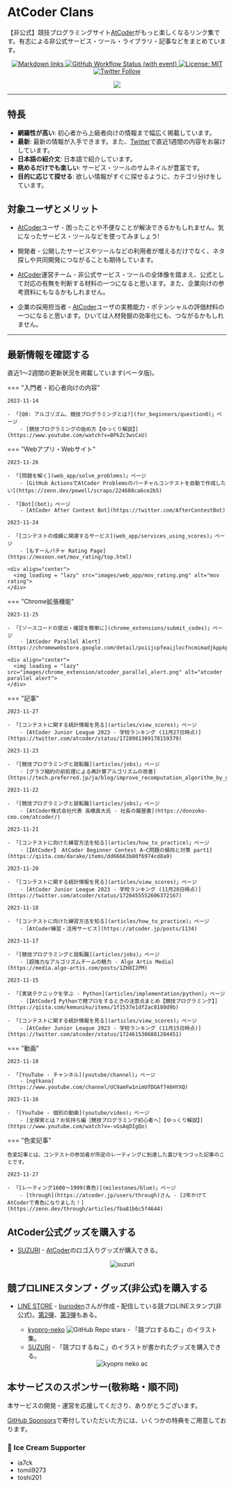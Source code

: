 # AtCoder Clans

【非公式】競技プログラミングサイト[AtCoder](https://atcoder.jp/)がもっと楽しくなるリンク集です。有志による非公式サービス・ツール・ライブラリ・記事などをまとめています。

<p align="center">
    <a href="https://github.com/KATO-Hiro/AtCoderClans/actions/workflows/link_checker.yml" target="_blank">
        <img src="https://img.shields.io/github/actions/workflow/status/KATO-Hiro/AtCoderClans/link_checker.yml?branch=master&label=Links&style=plastic" alt="Markdown links">
    </a>
    <a href="https://github.com/KATO-Hiro/AtCoderClans/actions/workflows/deploy.yml" target="_blank">
        <img src="https://img.shields.io/github/actions/workflow/status/KATO-Hiro/AtCoderClans/deploy.yml?branch=master&event=push&label=Deployment&style=plastic" alt="GitHub Workflow Status (with event)">
    </a>
    <a href="https://github.com/KATO-Hiro/AtCoderClans/blob/master/LICENSE">
        <img src="https://img.shields.io/badge/license-MIT-brightgreen.svg?style=plastic" alt="License: MIT" />
    </a>
    <a href="https://twitter.com/atcoderclans">
        <img src="https://img.shields.io/twitter/follow/AtCoderClans?style=social" alt="Twitter Follow" />
    </a>
</p>
<p align="center">
  <a href="https://github.com/sponsors/KATO-Hiro">
    <img src="https://img.shields.io/static/v1?label=Sponsor&message=%E2%9D%A4&logo=GitHub&color=ff69b4"/>
  </a>
</p>

---

## 特長

* **網羅性が高い**: 初心者から上級者向けの情報まで幅広く掲載しています。
* **最新**: 最新の情報が入手できます。また、[Twitter](https://twitter.com/atcoderclans)で直近1週間の内容をお届けしています。
* **日本語の紹介文**: 日本語で紹介しています。
* **眺めるだけでも楽しい**: サービス・ツールのサムネイルが豊富です。
* **目的に応じて探せる**: 欲しい情報がすぐに探せるように、カテゴリ分けをしています。

## 対象ユーザとメリット

- [AtCoder](https://atcoder.jp/)ユーザ - 困ったことや不便なことが解決できるかもしれません。気になったサービス・ツールなどを使ってみましょう!

- 開発者 - 公開したサービスやツールなどの利用者が増えるだけでなく、ネタ探しや共同開発につながることも期待しています。

- [AtCoder](https://atcoder.jp/)運営チーム - 非公式サービス・ツールの全体像を踏まえ、公式として対応の有無を判断する材料の一つになると思います。また、企業向けの参考資料にもなるかもしれません。

- 企業の採用担当者 - [AtCoder](https://atcoder.jp/)ユーザの実務能力・ポテンシャルの評価材料の一つになると思います。ひいては人材発掘の効率化にも、つながるかもしれません。

---

## 最新情報を確認する

直近1〜2週間の更新状況を掲載しています(ベータ版)。

=== "入門者・初心者向けの内容"

    2023-11-14

    - 「[Q0: アルゴリズム、競技プログラミングとは?](for_beginners/question0)」ページ
        - [競技プログラミングの始め方【ゆっくり解説】](https://www.youtube.com/watch?v=BPkZc3wsCxU)

=== "Webアプリ・Webサイト"

    2023-11-26

    - 「[問題を解く](web_app/solve_problems)」ページ
        - [GitHub ActionsでAtCoder Problemsのバーチャルコンテストを自動で作成したい](https://zenn.dev/powell/scraps/224688ca6ce2b5)

    - 「[Bot](bot)」ページ
        - [AtCoder After Contest Bot](https://twitter.com/AfterContestBot)

    2023-11-24

    - 「[コンテストの成績に関連するサービス](web_app/services_using_scores)」ページ
        - [もすーんバチャ Rating Page](https://mosoon.net/mov_rating/top.html)

    <div align="center">
      <img loading = "lazy" src="images/web_app/mov_rating.png" alt="mov rating">
    </div>

=== "Chrome拡張機能"

    2023-11-25

    - 「[ソースコードの提出・確認を簡単に](chrome_extensions/submit_codes)」ページ
        - [AtCoder Parallel Alert](https://chromewebstore.google.com/detail/poiijcpfeaijlocfncmimadjkppkplef)

    <div align="center">
      <img loading = "lazy" src="images/chrome_extension/atcoder_parallel_alert.png" alt="atcoder parallel alert">
    </div>

=== "記事"

    2023-11-27

    - 「[コンテストに関する統計情報を見る](articles/view_scores)」ページ
        - [AtCoder Junior League 2023 - 学校ランキング (11月27日時点)](https://twitter.com/atcoder/status/1728981309178159379)

    2023-11-23

    - 「[競技プログラミングと就転職](articles/jobs)」ページ
        - [グラフ縮約の前処理による再計算アルゴリズムの改善](https://tech.preferred.jp/ja/blog/improve_recomputation_algorithm_by_graph_contraction_preprocessing/)

    2023-11-22

    - 「[競技プログラミングと就転職](articles/jobs)」ページ
        - [AtCoder株式会社代表 高橋直大氏 - 社長の履歴書](https://donzoko-ceo.com/atcoder/)

    2023-11-21

    - 「[コンテストに向けた練習方法を知る](articles/how_to_practice)」ページ
        - [【AtCoder】 AtCoder Beginner Contest A~C問題の傾向と対策 part1](https://qiita.com/darake/items/dd66663b80f6974cd8a9)

    2023-11-20

    - 「[コンテストに関する統計情報を見る](articles/view_scores)」ページ
        - [AtCoder Junior League 2023 - 学校ランキング (11月20日時点)](https://twitter.com/atcoder/status/1726455552606372167)

    2023-11-18

    - 「[コンテストに向けた練習方法を知る](articles/how_to_practice)」ページ
        - [AtCoder練習・活用サービス](https://atcoder.jp/posts/1134)

    2023-11-17

    - 「[競技プログラミングと就転職](articles/jobs)」ページ
        - [超強力なアルゴリズムチームの魅力 - Algo Artis Media](https://media.algo-artis.com/posts/1ZH8I2PM)

    2023-11-15

    - 「[実装テクニックを学ぶ - Python](articles/implementation/python)」ページ
        - [【AtCoder】Pythonで競プロをするときの注意点まとめ【競技プログラミング】](https://qiita.com/kemuniku/items/1f1537e1df2ac8180d9b)

    - 「[コンテストに関する統計情報を見る](articles/view_scores)」ページ
        - [AtCoder Junior League 2023 - 学校ランキング (11月15日時点)](https://twitter.com/atcoder/status/1724615306881204451)

=== "動画"

    2023-11-18

    - 「[YouTube - チャンネル](youtube/channel)」ページ
        - [ngtkana](https://www.youtube.com/channel/UC9amFw1nimUfDGAf746HYXQ)

    2023-11-16

    - 「[YouTube - 個別の動画](youtube/video)」ページ
        - [全探索とは？お気持ち編［競技プログラミング初心者へ］【ゆっくり解説】](https://www.youtube.com/watch?v=-vGsAqDIgQo)

=== "色変記事"

    色変記事とは、コンテストの参加者が所定のレーティングに到達した喜びをつづった記事のことです。

    2023-11-27

    - 「[レーティング1600〜1999(青色)](milestones/blue)」ページ
        - [through](https://atcoder.jp/users/through)さん - [2年かけてAtCoderで青色になりました！](https://zenn.dev/through/articles/fba81b6c5f4644)

## AtCoder公式グッズを購入する

- [SUZURI](https://suzuri.jp/AtCoder) - [AtCoder](https://atcoder.jp/)のロゴ入りグッズが購入できる。

    <div align="center">
        <img loading = "lazy" src="images/web_app/suzuri.png" alt="suzuri">
    </div>

## 競プロLINEスタンプ・グッズ(非公式)を購入する

- [LINE STORE](https://store.line.me/stickershop/product/22113834/en) - [burioden](https://atcoder.jp/users/burioden)さんが作成・配信している競プロLINEスタンプ(非公式)。[第2弾](https://store.line.me/stickershop/product/22810021/en)、[第3弾](https://store.line.me/stickershop/product/22851268/en)もある。
    - [kyopro-neko](https://github.com/burioden/kyopro-neko) ![GitHub Repo stars](https://img.shields.io/github/stars/burioden/kyopro-neko?style=plastic) - 「競プロするねこ」のイラスト集。
    - [SUZURI](https://suzuri.jp/burioden) - 「競プロするねこ」のイラストが書かれたグッズを購入できる。

    <div align="center">
        <img loading = "lazy" src="images/unofficial_goods/kyopro_neko_ac.jpg" alt="kyopro neko ac" />
    </div>

## 本サービスのスポンサー(敬称略・順不同)

本サービスの開発・運営を応援してくださり、ありがとうございます。

[GitHub Sponsors](https://github.com/sponsors/KATO-Hiro)で寄付していただいた方には、いくつかの特典をご用意しております。

### 🍨 Ice Cream Supporter

- ia7ck
- tomii9273
- toshi201
